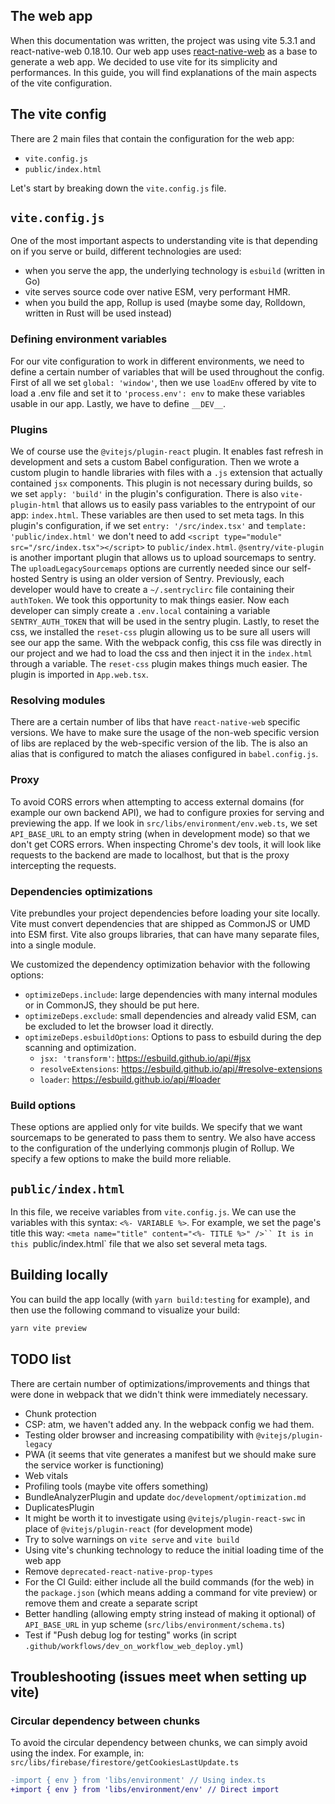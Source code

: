 ## The web app

When this documentation was written, the project was using vite 5.3.1 and react-native-web 0.18.10.
Our web app uses [react-native-web](https://necolas.github.io/react-native-web/docs/) as a base to generate a web app.
We decided to use vite for its simplicity and performances.
In this guide, you will find explanations of the main aspects of the vite configuration.

## The vite config

There are 2 main files that contain the configuration for the web app:

- `vite.config.js`
- `public/index.html`

Let's start by breaking down the `vite.config.js` file.

## `vite.config.js`

One of the most important aspects to understanding vite is that depending on if you serve or build, different technologies are used:

- when you serve the app, the underlying technology is `esbuild` (written in Go)
- vite serves source code over native ESM, very performant HMR.
- when you build the app, Rollup is used (maybe some day, Rolldown, written in Rust will be used instead)

### Defining environment variables

For our vite configuration to work in different environments, we need to define a certain number of variables that will be used throughout the config.
First of all we set `global: 'window'`, then we use `loadEnv` offered by vite to load a .env file and set it to `'process.env': env` to make these variables usable in our app. Lastly, we have to define `__DEV__`.

### Plugins

We of course use the `@vitejs/plugin-react` plugin. It enables fast refresh in development and sets a custom Babel configuration.
Then we wrote a custom plugin to handle libraries with files with a `.js` extension that actually contained `jsx` components. This plugin is not necessary during builds, so we set `apply: 'build'` in the plugin's configuration.
There is also `vite-plugin-html` that allows us to easily pass variables to the entrypoint of our app: `index.html`. These variables are then used to set meta tags. In this plugin's configuration, if we set `entry: '/src/index.tsx'` and `template: 'public/index.html'` we don't need to add `<script type="module" src="/src/index.tsx"></script>` to `public/index.html`.
`@sentry/vite-plugin` is another important plugin that allows us to upload sourcemaps to sentry. The `uploadLegacySourcemaps` options are currently needed since our self-hosted Sentry is using an older version of Sentry. Previously, each developer would have to create a `~/.sentryclirc` file containing their `authToken`. We took this opportunity to mak things easier. Now each developer can simply create a `.env.local` containing a variable `SENTRY_AUTH_TOKEN` that will be used in the sentry plugin.
Lastly, to reset the css, we installed the `reset-css` plugin allowing us to be sure all users will see our app the same. With the webpack config, this css file was directly in our project and we had to load the css and then inject it in the `index.html` through a variable. The `reset-css` plugin makes things much easier. The plugin is imported in `App.web.tsx`.

### Resolving modules

There are a certain number of libs that have `react-native-web` specific versions. We have to make sure the usage of the non-web specific version of libs are replaced by the web-specific version of the lib. The is also an alias that is configured to match the aliases configured in `babel.config.js`.

### Proxy

To avoid CORS errors when attempting to access external domains (for example our own backend API), we had to configure proxies for serving and previewing the app.
If we look in `src/libs/environment/env.web.ts`, we set `API_BASE_URL` to an empty string (when in development mode) so that we don't get CORS errors. When inspecting Chrome's dev tools, it will look like requests to the backend are made to localhost, but that is the proxy intercepting the requests.

### Dependencies optimizations

Vite prebundles your project dependencies before loading your site locally. Vite must convert dependencies that are shipped as CommonJS or UMD into ESM first. Vite also groups libraries, that can have many separate files, into a single module.

We customized the dependency optimization behavior with the following options:

- `optimizeDeps.include`: large dependencies with many internal modules or in CommonJS, they should be put here.
- `optimizeDeps.exclude`: small dependencies and already valid ESM, can be excluded to let the browser load it directly.
- `optimizeDeps.esbuildOptions`: Options to pass to esbuild during the dep scanning and optimization.
  - `jsx: 'transform'`: https://esbuild.github.io/api/#jsx
  - `resolveExtensions`: https://esbuild.github.io/api/#resolve-extensions
  - `loader`: https://esbuild.github.io/api/#loader

### Build options

These options are applied only for vite builds. We specify that we want sourcemaps to be generated to pass them to sentry.
We also have access to the configuration of the underlying commonjs plugin of Rollup. We specify a few options to make the build more reliable.

## `public/index.html`

In this file, we receive variables from `vite.config.js`.
We can use the variables with this syntax: `<%- VARIABLE %>`.
For example, we set the page's title this way:
`<meta name="title" content="<%- TITLE %>" />``
It is in this `public/index.html` file that we also set several meta tags.

## Building locally

You can build the app locally (with `yarn build:testing` for example), and then use the following command to visualize your build:

```sh
yarn vite preview
```

## TODO list

There are certain number of optimizations/improvements and things that were done in webpack that we didn't think were immediately necessary.

- Chunk protection
- CSP: atm, we haven't added any. In the webpack config we had them.
- Testing older browser and increasing compatibility with `@vitejs/plugin-legacy`
- PWA (it seems that vite generates a manifest but we should make sure the service worker is functioning)
- Web vitals
- Profiling tools (maybe vite offers something)
- BundleAnalyzerPlugin and update `doc/development/optimization.md`
- DuplicatesPlugin
- It might be worth it to investigate using `@vitejs/plugin-react-swc` in place of `@vitejs/plugin-react` (for development mode)
- Try to solve warnings on `vite serve` and `vite build`
- Using vite's chunking technology to reduce the initial loading time of the web app
- Remove `deprecated-react-native-prop-types`
- For the CI Guild: either include all the build commands (for the web) in the `package.json` (which means adding a command for vite preview) or remove them and create a separate script
- Better handling (allowing empty string instead of making it optional) of `API_BASE_URL` in yup scheme (`src/libs/environment/schema.ts`)
- Test if "Push debug log for testing" works (in script `.github/workflows/dev_on_workflow_web_deploy.yml`)

## Troubleshooting (issues meet when setting up vite)

### Circular dependency between chunks

To avoid the circular dependency between chunks, we can simply avoid using the index. For example, in:
`src/libs/firebase/firestore/getCookiesLastUpdate.ts`

```diff
-import { env } from 'libs/environment' // Using index.ts
+import { env } from 'libs/environment/env' // Direct import
```
